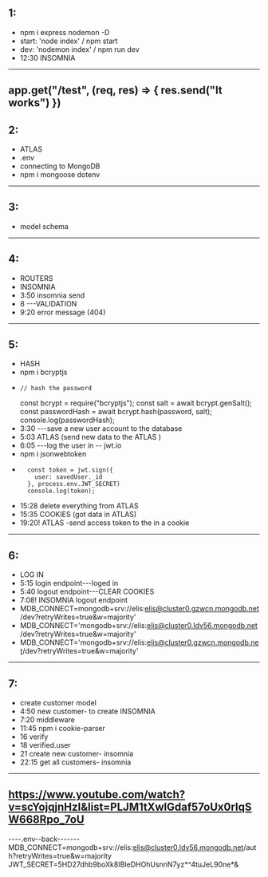 ## 1:
- npm i express nodemon -D 
- start: 'node index' / npm start
- dev: 'nodemon index' / npm run dev
- 12:30 INSOMNIA
--------------------
app.get("/test", (req, res) => {
    res.send("It works")
})
--------------------
## 2:
- ATLAS
- .env
- connecting to MongoDB
- npm i mongoose dotenv
------------
## 3:
- model schema
------------
## 4:
- ROUTERS
- INSOMNIA
- 3:50 insomnia send
- 8 ---VALIDATION
- 9:20 error message (404)
-----------
## 5:
- HASH
- npm i bcryptjs
-     // hash the password
    const bcrypt = require("bcryptjs");
    const salt = await bcrypt.genSalt();
    const passwordHash = await bcrypt.hash(password, salt);
    console.log(passwordHash);
- 3:30 ---save a new user account to the database
- 5:03 ATLAS (send new data to the ATLAS )
- 6:05 ---log the user in -- jwt.io
- npm i jsonwebtoken
-       const token = jwt.sign({
          user: savedUser._id
        }, process.env.JWT_SECRET)
        console.log(token);
- 15:28 delete everything from ATLAS
- 15:35 COOKIES (got data in ATLAS)
- 19:20! ATLAS -send access token to the in a cookie
-----------
## 6:
- LOG IN
- 5:15 login endpoint---loged in
- 5:40 logout endpoint---CLEAR COOKIES
- 7:08! INSOMNIA logout endpoint
- MDB_CONNECT=mongodb+srv://elis:elis@cluster0.gzwcn.mongodb.net/dev?retryWrites=true&w=majority'
- MDB_CONNECT='mongodb+srv://elis:elis@cluster0.ldv56.mongodb.net/dev?retryWrites=true&w=majority'
- MDB_CONNECT='mongodb+srv://elis:elis@cluster0.gzwcn.mongodb.net/dev?retryWrites=true&w=majority'
---------
## 7: 
- create customer model
- 4:50 new customer- to create INSOMNIA
- 7:20 middleware
- 11:45 npm i cookie-parser
- 16 verify
- 18 verified.user
- 21 create new customer- insomnia
- 22:15 get all customers- insomnia


-------------------------------
## https://www.youtube.com/watch?v=scYojqjnHzI&list=PLJM1tXwlGdaf57oUx0rIqSW668Rpo_7oU

----.env--back-------
MDB_CONNECT=mongodb+srv://elis:elis@cluster0.ldv56.mongodb.net/auth?retryWrites=true&w=majority
JWT_SECRET=5HD27dhb9boXk8IBIeDHOhUsnnN7yz*^4tuJeL90ne*&

